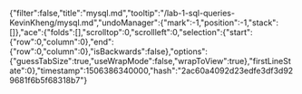 {"filter":false,"title":"mysql.md","tooltip":"/lab-1-sql-queries-KevinKheng/mysql.md","undoManager":{"mark":-1,"position":-1,"stack":[]},"ace":{"folds":[],"scrolltop":0,"scrollleft":0,"selection":{"start":{"row":0,"column":0},"end":{"row":0,"column":0},"isBackwards":false},"options":{"guessTabSize":true,"useWrapMode":false,"wrapToView":true},"firstLineState":0},"timestamp":1506386340000,"hash":"2ac60a4092d23edfe3df3d929681f6b5f68318b7"}